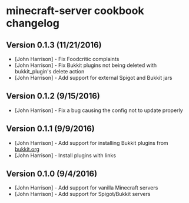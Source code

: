 # minecraft-server cookbook changelog

## Version 0.1.3 (11/21/2016)

- [John Harrison] - Fix Foodcritic complaints
- [John Harrison] - Fix Bukkit plugins not being deleted with bukkit_plugin's delete action
- [John Harrison] - Add support for external Spigot and Bukkit jars

## Version 0.1.2 (9/15/2016)

- [John Harrison] - Fix a bug causing the config not to update properly

## Version 0.1.1 (9/9/2016)

- [John Harrison] - Add support for installing Bukkit plugins from [bukkit.org](https://www.bukkit.org/)
- [John Harrison] - Install plugins with links

## Version 0.1.0 (9/4/2016)

- [John Harrison] - Add support for vanilla Minecraft servers
- [John Harrison] - Add support for Spigot/Bukkit servers